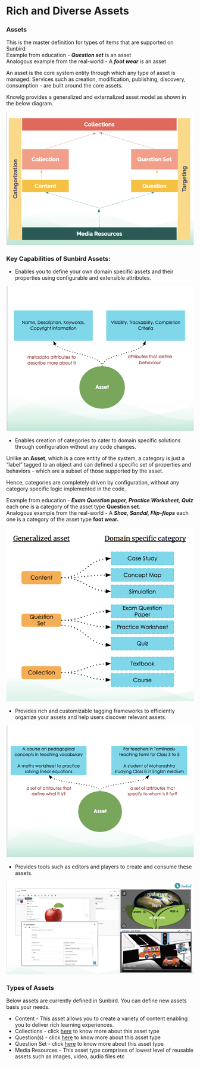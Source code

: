 # Rich and Diverse Assets

### Assets

This is the master definition for types of items that are supported on Sunbird.\
Example from education - _**Question set**_ is an asset\
Analogous example from the real-world - A _**foot wear**_ is an asset

An asset is the core system entity through which any type of asset is managed. Services such as creation, modification, publishing, discovery, consumption - are built around the core assets.

Knowlg provides a generalized and externalized asset model as shown in the below diagram.

![Generalized and Externalized Asset Model](<../../.gitbook/assets/Screen Shot 2022-03-24 at 11.38.56 AM.png>)

### **Key Capabilities of Sunbird Assets:**

* Enables you to define your own domain specific assets and their properties using configurable and extensible attributes.

![](<../../.gitbook/assets/Screen Shot 2022-03-24 at 11.48.17 AM.png>)

* Enables creation of categories to cater to domain specific solutions through configuration without any code changes.

Unlike an **Asset**, which is a core entity of the system, a category is just a “label” tagged to an object and can defined a specific set of properties and behaviors - which are a subset of those supported by the asset.

Hence, categories are completely driven by configuration, without any category specific logic implemented in the code.

Example from education - _**Exam Question paper, Practice Worksheet, Quiz**_ each one is a category of the asset type **Question set.**\
Analogous example from the real-world - A _**Shoe, Sandal, Flip-flops**_ each one is a category of the asset type **foot wear.**

![](<../../.gitbook/assets/Screen Shot 2022-03-24 at 12.16.00 PM.png>)

* Provides rich and customizable tagging frameworks to efficiently organize your assets and help users discover relevant assets.

![Example - Asset tagging frameworks in the Education Domain](<../../.gitbook/assets/Screen Shot 2022-03-24 at 11.58.43 AM.png>)

* Provides tools such as editors and players to create and consume these assets.

![Editors & Players](<../../.gitbook/assets/Screen Shot 2022-03-24 at 1.12.09 PM.png>)

### Types of Assets

Below assets are currently defined in Sunbird. You can define new assets basis your needs.

* Content - This asset allows you to create a variety of content enabling you to deliver rich learning experiences.
* Collections - click [here](organised-collections.md) to know more about this asset type
* Question(s) - click [here](https://app.gitbook.com/o/-Mi9QwJlsfb7xuxTBc0J/s/Wu4HIWGkb7dD4y0Kup4W/) to know more about this asset type
* Question Set - click [here](https://app.gitbook.com/o/-Mi9QwJlsfb7xuxTBc0J/s/Wu4HIWGkb7dD4y0Kup4W/) to know more about this asset type
* Media Resources - This asset type comprises of lowest level of reusable assets such as images, video, audio files etc
